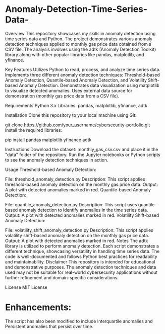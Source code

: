 # Anomaly-Detection-Time-Series-Data-

Overview
This repository showcases my skills in anomaly detection using time series data and Python. The project demonstrates various anomaly detection techniques applied to monthly gas price data obtained from a CSV file. The analysis involves using the adtk (Anomaly Detection Toolkit) library along with other popular libraries like pandas, matplotlib, and yfinance.

Key Features
Utilizes Python to read, process, and analyze time series data.
Implements three different anomaly detection techniques: Threshold-based Anomaly Detection, Quantile-based Anomaly Detection, and Volatility Shift-based Anomaly Detection.
Demonstrates data visualization using matplotlib to visualize detected anomalies.
Uses external data source for demonstration (monthly gas price data from a CSV file).

Requirements
Python 3.x
Libraries: pandas, matplotlib, yfinance, adtk

Installation
Clone this repository to your local machine using Git:

git clone https://github.com/your_username/cybersecurity-portfolio.git
Install the required libraries:

pip install pandas matplotlib yfinance adtk

Instructions
Download the dataset: monthly_gas_csv.csv and place it in the "data" folder of the repository.
Run the Jupyter notebooks or Python scripts to see the anomaly detection techniques in action.


Usage
Threshold-based Anomaly Detection:

File: threshold_anomaly_detection.py
Description: This script applies threshold-based anomaly detection on the monthly gas price data.
Output: A plot with detected anomalies marked in red.
Quantile-based Anomaly Detection:

File: quantile_anomaly_detection.py
Description: This script uses quantile-based anomaly detection to identify anomalies in the time series data.
Output: A plot with detected anomalies marked in red.
Volatility Shift-based Anomaly Detection:

File: volatility_shift_anomaly_detection.py
Description: This script applies volatility shift-based anomaly detection on the monthly gas price data.
Output: A plot with detected anomalies marked in red.
Notes
The adtk library is utilized to perform anomaly detection. Each script demonstrates a different technique, showcasing versatility in handling time series data.
The code is well-documented and follows Python best practices for readability and maintainability.
Disclaimer
This repository is intended for educational and demonstrative purposes. The anomaly detection techniques and data used may not be suitable for real-world cybersecurity applications without further refinement and domain-specific considerations.

License
MIT License

# Enhancements:

The script has also been modified to include Interquartile anomalies and Persistent anomalies that persist over time.

